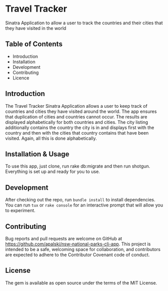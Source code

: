 # Travel Tracker

Sinatra Application to allow a user to track the countries and their cities that they have visited in the world
## Table of Contents
* Introduction
* Installation
* Development
* Contributing
* Licence

## Introduction
The Travel Tracker Sinatra Application allows a user to keep track of countries and cities they have visited around the world. The app ensures that duplication of cities and countries cannot occur. The results are displayed alphabetically for both countries and cities. The city listing additionally contains the country the city is in and displays first with the country and then with the cities that country contains that have been visited. Again, all this is done alphabetically.

## Installation & Usage
To use this app, just clone, run rake db:migrate and then run shotgun. Everything is set up and ready for you to use.

## Development
After checking out the repo, run `bundle install` to install dependencies. You can run `tux` or `rake console` for an interactive prompt that will allow you to experiment.

## Contributing
Bug reports and pull requests are welcome on GitHub at https://github.com/apalski/nsw-national-parks-cli-app. This project is intended to be a safe, welcoming space for collaboration, and contributors are expected to adhere to the Contributor Covenant code of conduct.

## License
The gem is available as open source under the terms of the MIT License.








